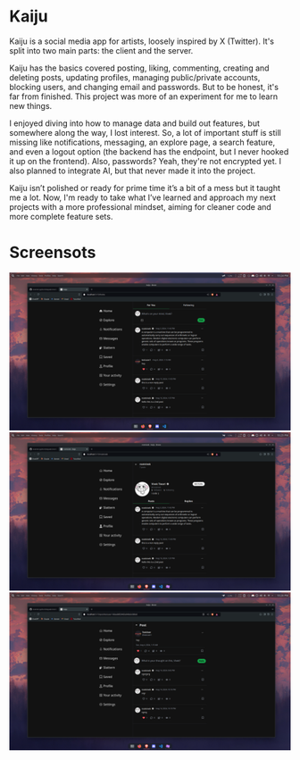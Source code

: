 # Kaiju

Kaiju is a social media app for artists, loosely inspired by X (Twitter). It's split into two main parts: the client and the server.

Kaiju has the basics covered posting, liking, commenting, creating and deleting posts, updating profiles, managing public/private accounts, blocking users, and changing email and passwords. But to be honest, it's far from finished. This project was more of an experiment for me to learn new things.

I enjoyed diving into how to manage data and build out features, but somewhere along the way, I lost interest. So, a lot of important stuff is still missing like notifications, messaging, an explore page, a search feature, and even a logout option (the backend has the endpoint, but I never hooked it up on the frontend). Also, passwords? Yeah, they're not encrypted yet. I also planned to integrate AI, but that never made it into the project.

Kaiju isn’t polished or ready for prime time it’s a bit of a mess but it taught me a lot. Now, I'm ready to take what I’ve learned and approach my next projects with a more professional mindset, aiming for cleaner code and more complete feature sets.

# Screensots

![Logo](./assets/image.png)
![Logo](<./assets/image%20(1).png>)
![Logo](<./assets/image%20(2).png>)
